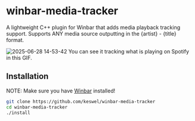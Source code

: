 # winbar-media-tracker
A lightweight C++ plugin for Winbar that adds media playback tracking support.
Supports ANY media source outputting in the {artist} - {title} format.

![2025-06-28 14-53-42](https://github.com/user-attachments/assets/6ba23daa-25b5-4bf3-b44e-59a13f74d55f)
You can see it tracking what is playing on Spotify in this GIF.

## Installation

NOTE: Make sure you have [Winbar](https://github.com/jmanc3/winbar) installed!

```bash
git clone https://github.com/keswel/winbar-media-tracker
cd winbar-media-tracker
./install
```

